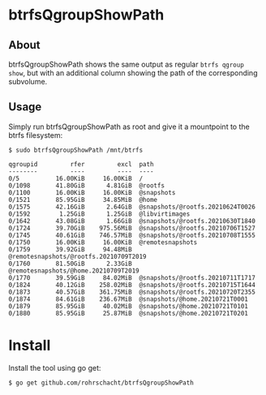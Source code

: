 # btrfsQgroupShowPath

## About

btrfsQgroupShowPath shows the same output as regular `btrfs qgroup show`, but
with an additional column showing the path of the corresponding subvolume.

## Usage

Simply run btrfsQgroupShowPath as root and give it a mountpoint to the btrfs
filesystem:

```
$ sudo btrfsQgroupShowPath /mnt/btrfs

qgroupid         rfer         excl  path
--------         ----         ----  ----
0/5          16.00KiB     16.00KiB  /
0/1098       41.80GiB      4.81GiB  @rootfs
0/1100       16.00KiB     16.00KiB  @snapshots
0/1521       85.95GiB     34.85MiB  @home
0/1575       42.16GiB      2.64GiB  @snapshots/@rootfs.20210624T0026
0/1592        1.25GiB      1.25GiB  @libvirtimages
0/1642       43.08GiB      1.66GiB  @snapshots/@rootfs.20210630T1840
0/1724       39.70GiB    975.56MiB  @snapshots/@rootfs.20210706T1527
0/1745       40.61GiB    746.57MiB  @snapshots/@rootfs.20210708T1555
0/1750       16.00KiB     16.00KiB  @remotesnapshots
0/1759       39.92GiB     94.48MiB  @remotesnapshots/@rootfs.20210709T2019
0/1760       81.50GiB      2.33GiB  @remotesnapshots/@home.20210709T2019
0/1770       39.59GiB     84.02MiB  @snapshots/@rootfs.20210711T1717
0/1824       40.12GiB    258.02MiB  @snapshots/@rootfs.20210715T1644
0/1873       40.57GiB    361.75MiB  @snapshots/@rootfs.20210720T2355
0/1874       84.61GiB    236.67MiB  @snapshots/@home.20210721T0001
0/1879       85.95GiB     40.02MiB  @snapshots/@home.20210721T0101
0/1880       85.95GiB     25.87MiB  @snapshots/@home.20210721T0201
```

# Install

Install the tool using go get:

```
$ go get github.com/rohrschacht/btrfsQgroupShowPath
```
